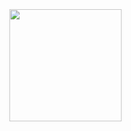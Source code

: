 <a href="https://open.spotify.com/show/6YMJMAh8zJcCwHwe5kSmjT">
  <img src="https://github.com/tobwil/markdown_website/assets/72387477/91f9297c-8f48-47a1-9592-56bc57855d5b](https://i.scdn.co/image/ab67616d0000b273712701c5e263efc8726b1464](https://i.scdn.co/image/ab67616d0000b273712701c5e263efc8726b1464" width="200" height="200">
</a>
